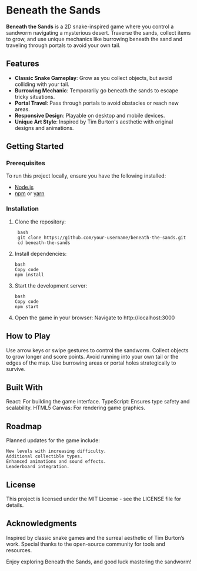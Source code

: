 # Beneath the Sands  

**Beneath the Sands** is a 2D snake-inspired game where you control a sandworm navigating a mysterious desert. Traverse the sands, collect items to grow, and use unique mechanics like burrowing beneath the sand and traveling through portals to avoid your own tail.  

## Features  
- **Classic Snake Gameplay**: Grow as you collect objects, but avoid colliding with your tail.  
- **Burrowing Mechanic**: Temporarily go beneath the sands to escape tricky situations.  
- **Portal Travel**: Pass through portals to avoid obstacles or reach new areas.  
- **Responsive Design**: Playable on desktop and mobile devices.  
- **Unique Art Style**: Inspired by Tim Burton's aesthetic with original designs and animations.  

## Getting Started  

### Prerequisites  
To run this project locally, ensure you have the following installed:  
- [Node.js](https://nodejs.org/)  
- [npm](https://www.npmjs.com/) or [yarn](https://yarnpkg.com/)  

### Installation  
1. Clone the repository:  
   ```
    bash  
    git clone https://github.com/your-username/beneath-the-sands.git  
    cd beneath-the-sands  
   ```

2. Install dependencies:
    ```
    bash
    Copy code
    npm install  
    ```

3. Start the development server:
    ```
    bash
    Copy code
    npm start  
    ```

4. Open the game in your browser:
   Navigate to http://localhost:3000


## How to Play
Use arrow keys or swipe gestures to control the sandworm.
Collect objects to grow longer and score points.
Avoid running into your own tail or the edges of the map.
Use burrowing areas or portal holes strategically to survive.

## Built With
React: For building the game interface.
TypeScript: Ensures type safety and scalability.
HTML5 Canvas: For rendering game graphics.

## Roadmap
Planned updates for the game include:

    New levels with increasing difficulty.
    Additional collectible types.
    Enhanced animations and sound effects.
    Leaderboard integration.

## License
This project is licensed under the MIT License - see the LICENSE file for details.

## Acknowledgments
Inspired by classic snake games and the surreal aesthetic of Tim Burton’s work.
Special thanks to the open-source community for tools and resources.

Enjoy exploring Beneath the Sands, and good luck mastering the sandworm!